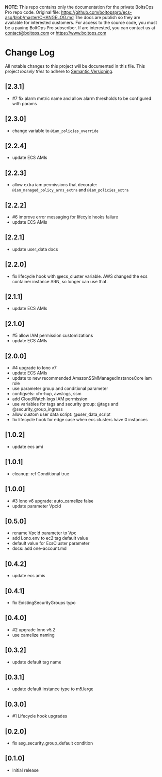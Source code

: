 <!-- note marker start -->
**NOTE**: This repo contains only the documentation for the private BoltsOps Pro repo code.
Original file: https://github.com/boltopspro/ecs-asg/blob/master/CHANGELOG.md
The docs are publish so they are available for interested customers.
For access to the source code, you must be a paying BoltOps Pro subscriber.
If are interested, you can contact us at contact@boltops.com or https://www.boltops.com

<!-- note marker end -->

# Change Log

All notable changes to this project will be documented in this file.
This project *loosely tries* to adhere to [Semantic Versioning](http://semver.org/).

## [2.3.1]
- #7 fix alarm metric name and allow alarm thresholds to be configured with params

## [2.3.0]
- change variable to `@iam_policies_override`

## [2.2.4]
- update ECS AMIs

## [2.2.3]
- allow extra iam permissions that decorate: `@iam_managed_policy_arns_extra` and `@iam_policies_extra`

## [2.2.2]
- #6 improve error messaging for lifecyle hooks failure
- update ECS AMIs

## [2.2.1]
- update user_data docs

## [2.2.0]
- fix lifecycle hook with @ecs_cluster variable. AWS changed the ecs container instance ARN, so longer can use that.

## [2.1.1]
- update ECS AMIs

## [2.1.0]
- #5 allow IAM permission customizations
- update ECS AMIs

## [2.0.0]
- #4 upgrade to lono v7
- update ECS AMIs
- update to new recommended AmazonSSMManagedInstanceCore iam role
- use parameter group and conditional parameter
- configsets: cfn-hup, awslogs, ssm
- add CloudWatch logs IAM permission
- use variables for tags and security group: @tags and @security_group_ingress
- allow custom user data script: @user_data_script
- fix lifecycle hook for edge case when ecs clusters have 0 instances

## [1.0.2]
- update ecs ami

## [1.0.1]
- cleanup: ref Conditional true

## [1.0.0]
- #3 lono v6 upgrade: auto_camelize false
- update parameter VpcId

## [0.5.0]
- rename VpcId parameter to Vpc
- add Lono.env to ec2 tag default value
- default value for EcsCluster parameter
- docs: add one-account.md

## [0.4.2]
- update ecs amis

## [0.4.1]
- fix ExistingSecurityGroups typo

## [0.4.0]
- #2 upgrade lono v5.2
- use camelize naming

## [0.3.2]
- update default tag name

## [0.3.1]
- update default instance type to m5.large

## [0.3.0]
- #1 Lifecycle hook upgrades

## [0.2.0]
- fix asg\_security\_group\_default condition

## [0.1.0]
- Initial release
